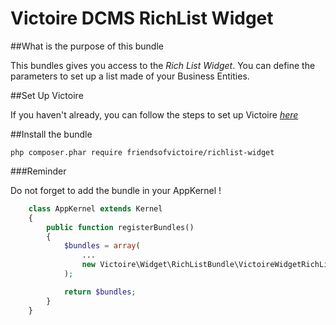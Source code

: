 Victoire DCMS RichList Widget
============

##What is the purpose of this bundle

This bundles gives you access to the *Rich List Widget*.
You can define the parameters to set up a list made of your Business Entities.

##Set Up Victoire

If you haven't already, you can follow the steps to set up Victoire *[here](https://github.com/Victoire/victoire/blob/master/setup.md)*

##Install the bundle

    php composer.phar require friendsofvictoire/richlist-widget

###Reminder

Do not forget to add the bundle in your AppKernel !

```php
    class AppKernel extends Kernel
    {
        public function registerBundles()
        {
            $bundles = array(
                ...
                new Victoire\Widget\RichListBundle\VictoireWidgetRichListBundle(),
            );

            return $bundles;
        }
    }
```
